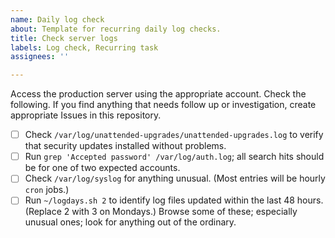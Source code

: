 ```yaml
---
name: Daily log check
about: Template for recurring daily log checks.
title: Check server logs
labels: Log check, Recurring task
assignees: ''

---
```


Access the production server using the appropriate account. Check the following. If you find anything that needs follow up or investigation, create appropriate Issues in this repository.

- [ ] Check `/var/log/unattended-upgrades/unattended-upgrades.log` to verify that security updates installed without problems.
- [ ] Run `grep 'Accepted password' /var/log/auth.log`; all search hits should be for one of two expected accounts.
- [ ] Check `/var/log/syslog` for anything unusual. (Most entries will be hourly `cron` jobs.)
- [ ] Run `~/logdays.sh 2` to identify log files updated within the last 48 hours. (Replace 2 with 3 on Mondays.) Browse some of these; especially unusual ones; look for anything out of the ordinary.
